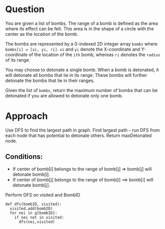 # Question
You are given a list of bombs. The range of a bomb is defined as the area where its effect can be felt. 
This area is in the shape of a circle with the center as the location of the bomb.

The bombs are represented by a 0-indexed 2D integer array ```bombs``` where ```bombs[i] = [xi, yi, ri]```. ```xi``` and ```yi``` denote the X-coordinate and Y-coordinate of the location of the ```ith``` bomb, whereas ```ri``` denotes the ```radius``` of its range.

You may choose to detonate a single bomb. 
When a bomb is detonated, it will detonate all bombs that lie in its range. 
These bombs will further detonate the bombs that lie in their ranges.

Given the list of ```bombs```, return the maximum number of bombs that can be detonated if you are allowed to detonate only one bomb.

# Approach
Use DFS to find the largest path in graph. Find largest path - run DFS from each node that has potential to detonate others. Return maxDetonated node.

## Conditions:
* If center of bomb[i] belongs to the range of bomb[j] => bomb[j] will detonate bomb[i]. 
* If center of bomb[j] belongs to the range of bomb[i] ==> bomb[i] will detonate bomb[j].

Perform DFS on visited and BombID

```
def dfs(bombID, visited):
  visited.add(bombID)
  for nei in g[bombID]:
    if nei not in visited:
      dfs(nei,visited)
 ```
 
